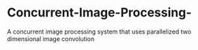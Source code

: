 # Concurrent-Image-Processing-
A concurrent image processing system that uses parallelized two dimensional image convolution
